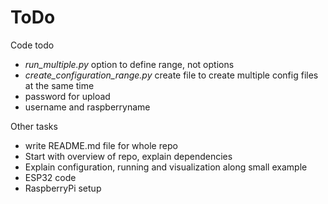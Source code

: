 # ToDo 

Code todo

* *run_multiple.py* option to define range, not options
* *create_configuration_range.py* create file to create multiple config files at the same time
* password for upload
* username and raspberryname

Other tasks

* write README.md file for whole repo
* Start with overview of repo, explain dependencies
* Explain configuration, running and visualization along small example
* ESP32 code
* RaspberryPi setup